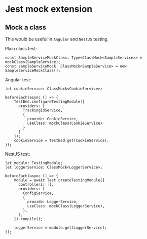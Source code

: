 # Jest mock extension

## Mock a class

This would be useful in `Angular` and `NestJS` testing.

Plain class test:
```
const SampleServiceMockClass: Type<ClassMock<SampleService>> = mockClass(SampleService);
const sampleServiceMock: ClassMock<SampleService> = new SampleServiceMockClass();
```

Angular test:
```
let cookieService: ClassMock<CookieService>;

beforeEach(async () => {
    TestBed.configureTestingModule({
      providers: [
        TrackingIdService,
        {
          provide: CookieService,
          useClass: mockClass(CookieService)
        }
      ]
    });
    cookieService = TestBed.get(CookieService);
});
```

NestJS test:
```
let module: TestingModule;
let loggerService: ClassMock<LoggerService>;

beforeEach(async () => {
    module = await Test.createTestingModule({
      controllers: [],
      providers: [
        ConfigService,
        {
          provide: LoggerService,
          useClass: mockClass(LoggerService),
        },
      ],
    }).compile();

    loggerService = module.get(LoggerService);
});
```
